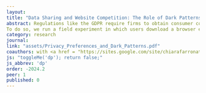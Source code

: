 ```yaml
---
layout: 
title: "Data Sharing and Website Competition: The Role of Dark Patterns"
abstract: Regulations like the GDPR require firms to obtain consumer consent before using data. In response, some firms employ ``dark patterns'' --- interface designs that nudge consumers to share data. We study the causal effects of these designs and how they vary across individuals and firms. 
To do so, we run a field experiment in which users download a browser extension that randomizes cookie consent interface designs as users browse the Internet. We find that consumers accept all cookies more than half of the time in the absence of dark patterns. Hiding consent options behind an additional click is the most effective dark pattern, while designs that only manipulate visual elements (such as re-ordering or highlighting certain options) have smaller effects. We also detect heterogeneity in sharing across individuals and websites. Larger and better-known firms have moderately higher consent rates than other firms, giving them a slight competitive advantage. However, the effects of dark patterns versus neutral consent frames do not vary systematically across site popularity. We find no evidence that more frequent pop-ups result in choice fatigue.
category: research
journal: 
link: "assets/Privacy_Preferences_and_Dark_Patterns.pdf"
coauthors: with <a href = "https://sites.google.com/site/chiarafarronato/"> Chiara Farronato</a> and <a href = "https://tesarylin.github.io/">Tesary Lin</a>
js: "toggleMe('dp'); return false;"
js_abbrev: 'dp'
order: -2024.2
peer: 1
published: 0
---
```

